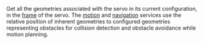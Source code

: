 Get all the geometries associated with the servo in its current configuration, in the [frame](/operate/reference/services/frame-system/) of the servo.
The [motion](/operate/reference/services/motion/) and [navigation](/operate/reference/services/navigation/) services use the relative position of inherent geometries to configured geometries representing obstacles for collision detection and obstacle avoidance while motion planning.

